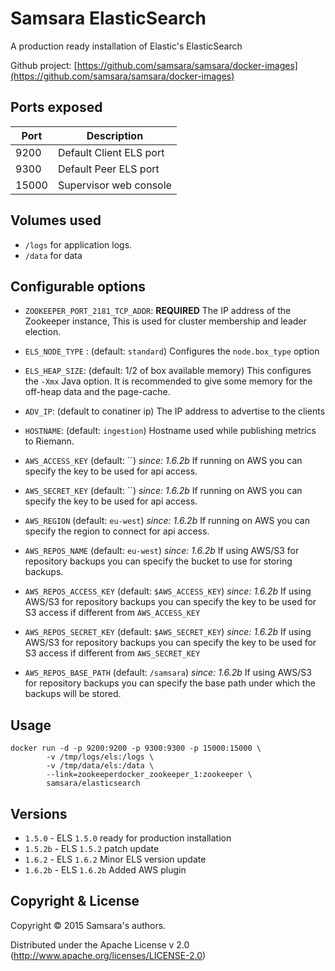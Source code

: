 # Samsara ElasticSearch

A production ready installation of Elastic's ElasticSearch

Github project: [https://github.com/samsara/samsara/docker-images](https://github.com/samsara/samsara/docker-images)

## Ports exposed

| Port  | Description             |
|-------|-------------------------|
|  9200 | Default Client ELS port |
|  9300 | Default Peer ELS port   |
| 15000 | Supervisor web console  |

## Volumes used

* `/logs` for application logs.
* `/data` for data

## Configurable options

* `ZOOKEEPER_PORT_2181_TCP_ADDR`: **REQUIRED**
The IP address of the Zookeeper instance,
This is used for cluster membership and
leader election.

* `ELS_NODE_TYPE` : (default: `standard`)
Configures the `node.box_type` option

* `ELS_HEAP_SIZE`: (default: 1/2 of box available memory)
This configures the `-Xmx` Java option.
It is recommended to give some memory for the off-heap
data and the page-cache.

* `ADV_IP`: (default to conatiner ip)
The IP address to advertise to the clients

* `HOSTNAME`: (default: `ingestion`)
Hostname used while publishing metrics to Riemann.

* `AWS_ACCESS_KEY` (default: ``) _since: 1.6.2b_
If running on AWS you can specify the key to be used
for api access.

* `AWS_SECRET_KEY` (default: ``) _since: 1.6.2b_
If running on AWS you can specify the key to be used
for api access.

* `AWS_REGION` (default: `eu-west`) _since: 1.6.2b_
If running on AWS you can specify the region to connect
for api access.

* `AWS_REPOS_NAME` (default: `eu-west`) _since: 1.6.2b_
If using AWS/S3 for repository backups you can specify
the bucket to use for storing backups.

* `AWS_REPOS_ACCESS_KEY` (default: `$AWS_ACCESS_KEY`) _since: 1.6.2b_
If using AWS/S3 for repository backups you can specify
the key to be used for S3 access if different from `AWS_ACCESS_KEY`

* `AWS_REPOS_SECRET_KEY` (default: `$AWS_SECRET_KEY`) _since: 1.6.2b_
If using AWS/S3 for repository backups you can specify
the key to be used for S3 access  if different from `AWS_SECRET_KEY`

* `AWS_REPOS_BASE_PATH` (default: `/samsara`) _since: 1.6.2b_
If using AWS/S3 for repository backups you can specify
the base path under which the backups will be stored.


## Usage

```
docker run -d -p 9200:9200 -p 9300:9300 -p 15000:15000 \
        -v /tmp/logs/els:/logs \
        -v /tmp/data/els:/data \
        --link=zookeeperdocker_zookeeper_1:zookeeper \
        samsara/elasticsearch
```

## Versions

* `1.5.0`  - ELS `1.5.0` ready for production installation
* `1.5.2b` - ELS `1.5.2` patch update
* `1.6.2`  - ELS `1.6.2` Minor ELS version update
* `1.6.2b` - ELS `1.6.2b` Added AWS plugin



## Copyright & License

Copyright © 2015 Samsara's authors.

Distributed under the Apache License v 2.0 (http://www.apache.org/licenses/LICENSE-2.0)
